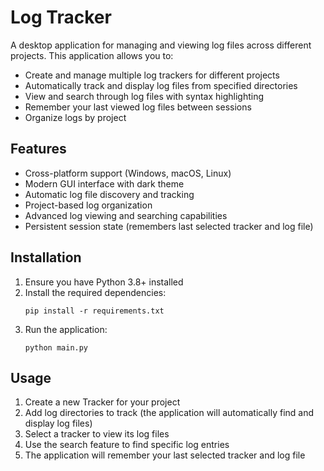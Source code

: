 # Log Tracker

A desktop application for managing and viewing log files across different projects. This application allows you to:

- Create and manage multiple log trackers for different projects
- Automatically track and display log files from specified directories
- View and search through log files with syntax highlighting
- Remember your last viewed log files between sessions
- Organize logs by project

## Features

- Cross-platform support (Windows, macOS, Linux)
- Modern GUI interface with dark theme
- Automatic log file discovery and tracking
- Project-based log organization
- Advanced log viewing and searching capabilities
- Persistent session state (remembers last selected tracker and log file)

## Installation

1. Ensure you have Python 3.8+ installed
2. Install the required dependencies:
   ```
   pip install -r requirements.txt
   ```
3. Run the application:
   ```
   python main.py
   ```

## Usage

1. Create a new Tracker for your project
2. Add log directories to track (the application will automatically find and display log files)
3. Select a tracker to view its log files
4. Use the search feature to find specific log entries
5. The application will remember your last selected tracker and log file 